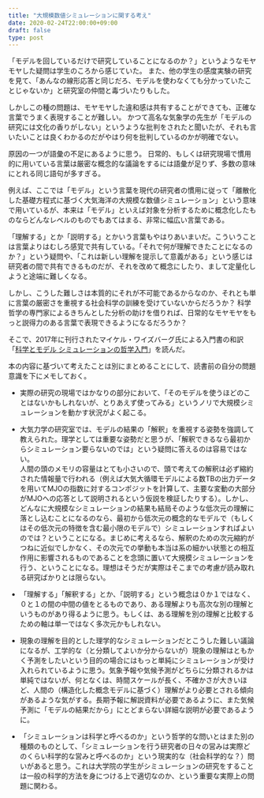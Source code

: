 ```yaml
---
title: "大規模数値シミュレーションに関する考え"
date: 2020-02-24T22:00:00+09:00
draft: false
type: post
---
```


「モデルを回しているだけで研究していることになるのか？」というようなモヤモヤした疑問は学生のころから感じていた。
また、他の学生の感度実験の研究を見て、「あんなの線形応答と同じだろ、モデルを使わなくても分かっていたことじゃないか」と研究室の仲間と毒づいたりもした。

しかしこの種の問題は、モヤモヤした違和感は共有することができても、正確な言葉でうまく表現することが難しい。
かつて高名な気象学の先生が「モデルの研究には文化の香りがしない」というような批判をされたと聞いたが、それも言いたいことは良くわかるのだがやはり何を批判しているのかが明確でない。

原因の一つが語彙の不足にあるように思う。
日常的、もしくは研究現場で慣用的に用いている言葉は厳密な概念的な議論をするには語彙が足りず、多数の意味にとれる同じ語句が多すぎる。

例えば、ここでは「モデル」という言葉を現代の研究者の慣用に従って「離散化した基礎方程式に基づく大気海洋の大規模な数値シミュレーション」という意味で用いているが、本来は「モデル」といえば対象を分析するために概念化したものならどんなレベルのものでもあてはまる、非常に幅広い言葉である。

「理解する」とか「説明する」とかいう言葉もやはりあいまいだ。こういうことは言葉よりはむしろ感覚で共有している。「それで何が理解できたことになるのか？」という疑問や、「これは新しい理解を提示して意義がある」という感じは研究者の間で共有できるものだが、それを改めて概念にしたり、まして定量化しようと途端に難しくなる。

しかし、こうした難しさは本質的にそれが不可能であるからなのか、それとも単に言葉の厳密さを重視する社会科学の訓練を受けていないからだろうか？
科学哲学の専門家によるきちんとした分析の助けを借りれば、日常的なモヤモヤをもっと説得力のある言葉で表現できるようになるだろうか？

そこで、2017年に刊行されたマイケル・ワイズバーグ氏による入門書の和訳「<a href="https://www.unp.or.jp/ISBN/ISBN978-4-8158-0872-3.html">科学とモデル シミュレーションの哲学入門</a>」を読んだ。

本の内容に基づいて考えたことは別にまとめることにして、読書前の自分の問題意識を下にメモしておく。

- 実際の研究の現場ではかなりの部分において、「そのモデルを使うほどのことはないかもしれないが、とりあえず使ってみる」というノリで大規模シミュレーションを動かす状況がよく起こる。

- 大気力学の研究室では、モデルの結果の「解釈」を重視する姿勢を強調して教えられた。理学としては重要な姿勢だと思うが、「解釈できるなら最初からシミュレーション要らないのでは」という疑問に答えるのは容易ではない。<br>
人間の頭のメモリの容量はとても小さいので、頭で考えての解釈は必ず縮約された情報量で行われる（例えば大気大循環モデルによる数TBの出力データを用いてMJOの指数に対するコンポジットを計算して、主要な変動の大部分がMJOへの応答として説明されるという仮説を検証したりする）。しかし、どんなに大規模なシミュレーションの結果も結局そのような低次元の理解に落とし込むことになるのなら、最初から低次元の概念的なモデルで（もしくはその低次元の特徴を含む最小限のモデルで）シミュレーションすればよいのでは？ということになる。まじめに考えるなら、解釈のための次元縮約がつねに近似でしかなく、その次元での挙動も本当は系の細かい状態との相互作用に影響されるものであることを念頭に置いて大規模シミュレーションを行う、ということになる。理想はそうだが実際はそこまでの考慮が読み取れる研究ばかりとは限らない。
- 「理解する」「解釈する」とか、「説明する」という概念は０か１ではなく、０と１の間の中間の値をとるものであり、ある理解よりも高次な別の理解というものがあり得るように思う。もしくは、ある理解を別の理解と比較するための軸は単一ではなく多次元かもしれない。

- 現象の理解を目的とした理学的なシミュレーションだとこうした難しい議論になるが、工学的な（と分類してよいか分からないが）現象の理解はともかく予測をしたいという目的の場合にはもっと単純にシミュレーションが受け入れられているように思う。気象予報や気候予測がどちらに分類されるかは単純ではないが、何となくは、時間スケールが長く、不確かさが大きいほど、人間の（構造化した概念モデルに基づく）理解がより必要とされる傾向があるような気がする。長期予報に解説資料が必要であるように、また気候予測に「モデルの結果だから」にとどまらない詳細な説明が必要であるように。
- 「シミュレーションは科学と呼べるのか」という哲学的な問いとはまた別の種類のものとして、「シミュレーションを行う研究者の日々の営みは実際どのくらい科学的な営みと呼べるのか」という現実的な（社会科学的な？）問いがあると思う。これは大学院の学生がシミュレーションの研究をすることは一般の科学的方法を身につける上で適切なのか、という重要な実際上の問題に関わる。


